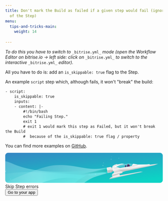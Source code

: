 ```yaml
---
title: Don't mark the Build as failed if a given step would fail (ignore the error
  of the Step)
menu:
  tips-and-tricks-main:
    weight: 14

---
```

_To do this you have to switch to_ `_bitrise.yml_` _mode (open the Workflow Editor on bitrise.io -> left side: click on_ `_bitrise.yml_` _to switch to the interactive_ `_bitrise.yml_` _editor)._

All you have to do is: add an `is_skippable: true` flag to the Step.

An example `script` step which, although fails, it won't "break" the build:

    - script:
        is_skippable: true
        inputs:
        - content: |-
            #!/bin/bash
            echo "Failing Step."
            exit 1
            # exit 1 would mark this step as Failed, but it won't break the Build
            #  because of the is_skippable: true flag / property

You can find more examples on [GitHub](https://github.com/bitrise-io/bitrise/blob/fec3772ee2287d6e405d908fb9b42367a5751b43/_examples/tutorials/errors-force-run-and-skippable/bitrise.yml).

<div class="banner">
	<img src="/assets/images/banner-bg-888x170.png" style="border: none;">
	<div class="deploy-text">Skip Step errors</div>
	<a target="_blank" href="https://app.bitrise.io/dashboard/builds"><button class="button">Go to your app</button></a>
</div>